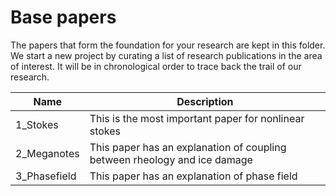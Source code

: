 # Base papers
The papers that form the foundation for your research are kept in this folder.  We start a new project by curating a list of research publications in the area of interest. It will be in chronological order to trace back the trail of our research.

|Name| Description                                                  |
| ------------ | ------------------------------------------------------------ |
|1_Stokes|This is the most important paper for nonlinear stokes |
|2_Meganotes|This paper has an explanation of coupling between rheology and ice damage|
|3_Phasefield|This paper has an explanation of phase field|


